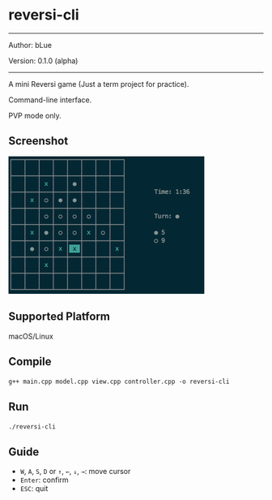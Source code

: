 # reversi-cli

---

Author: bLue

Version: 0.1.0 (alpha)

---

A mini Reversi game (Just a term project for practice).

Command-line interface.

PVP mode only.


## Screenshot

![alt text](https://github.com/dreamerblue/reversi-cli/raw/master/reversi-cli_screenshot.png)

## Supported Platform

macOS/Linux

## Compile

```g++ main.cpp model.cpp view.cpp controller.cpp -o reversi-cli```

## Run

```./reversi-cli```


## Guide

- `W`, `A`, `S`, `D` or `↑`, `←`, `↓`, `→`: move cursor
- `Enter`: confirm
- `ESC`: quit